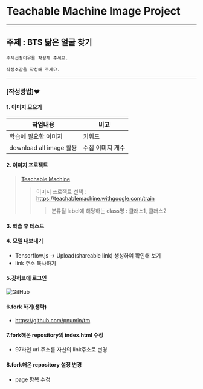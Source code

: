 # Teachable Machine Image Project 
---
## **주제 : BTS 닮은 얼굴 찾기**
 
```
주제선정이유를 작성해 주세요.
```
~~~
작성소감을 작성해 주세요.
~~~
---

### [작성방법]:heart:
#### 1. 이미지 모으기 
|작업내용|비고|
|--|--|
|학습에 필요한 이미지|키워드|
|download all image 활용 | 수집 이미지 개수|

#### 2. 이미지 프로젝트 
> [Teachable Machine](https://teachablemachine.withgoogle.com/)
>> 이미지 프로젝트 선택 : <https://teachablemachine.withgoogle.com/train>
>>> 분류될 label에 해당하는 class명 : 클래스1, 클래스2 

#### 3. 학습 후 테스트

#### 4. 모델 내보내기
+ Tensorflow.js -> Upload(shareable link) 생성하여 확인해 보기
+ link 주소 복사하기

#### 5.깃허브에 로그인
![GitHub](https://avatars.githubusercontent.com/u/9919?s=200&v=4) 
#### 6.fork 하기(생략)
+ https://github.com/pnumin/tm 


#### 7.fork해온 repository의 index.html 수정
+ 97라인 url 주소를 자신의 link주소로 변경

#### 8.fork해온 repository 설정 변경
+ page 항목 수정 

